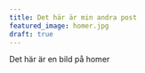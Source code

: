 ```yaml
---
title: Det här är min andra post
featured_image: homer.jpg
draft: true
---
```


Det här är en bild på homer